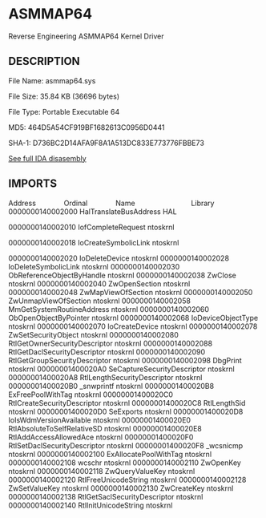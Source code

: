 # ASMMAP64
 Reverse Engineering ASMMAP64 Kernel Driver

 ## DESCRIPTION

File Name: asmmap64.sys

File Size: 35.84 KB (36696 bytes)

File Type: Portable Executable 64

MD5: 464D5A54CF919BF1682613C0956D0441

SHA-1: D736BC2D14AFA9F8A1A513DC833E773776FBBE73


[See full IDA disasembly](Driver%20Codes/ida.asm)




## IMPORTS

Address&emsp;&emsp;&emsp;&emsp;Ordinal&emsp;&emsp;&emsp;&emsp;Name&emsp;&emsp;&emsp;&emsp;&emsp;&emsp;&emsp;&emsp;Library<br>
0000000140002000		            HalTranslateBusAddress	                                HAL

0000000140002010		            IofCompleteRequest	                                    ntoskrnl

0000000140002018		            IoCreateSymbolicLink	                                ntoskrnl

0000000140002020		            IoDeleteDevice	                                        ntoskrnl
0000000140002028		IoDeleteSymbolicLink	ntoskrnl
0000000140002030		ObReferenceObjectByHandle	ntoskrnl
0000000140002038		ZwClose	ntoskrnl
0000000140002040		ZwOpenSection	ntoskrnl
0000000140002048		ZwMapViewOfSection	ntoskrnl
0000000140002050		ZwUnmapViewOfSection	ntoskrnl
0000000140002058		MmGetSystemRoutineAddress	ntoskrnl
0000000140002060		ObOpenObjectByPointer	ntoskrnl
0000000140002068		IoDeviceObjectType	ntoskrnl
0000000140002070		IoCreateDevice	ntoskrnl
0000000140002078		ZwSetSecurityObject	ntoskrnl
0000000140002080		RtlGetOwnerSecurityDescriptor	ntoskrnl
0000000140002088		RtlGetDaclSecurityDescriptor	ntoskrnl
0000000140002090		RtlGetGroupSecurityDescriptor	ntoskrnl
0000000140002098		DbgPrint	ntoskrnl
00000001400020A0		SeCaptureSecurityDescriptor	ntoskrnl
00000001400020A8		RtlLengthSecurityDescriptor	ntoskrnl
00000001400020B0		_snwprintf	ntoskrnl
00000001400020B8		ExFreePoolWithTag	ntoskrnl
00000001400020C0		RtlCreateSecurityDescriptor	ntoskrnl
00000001400020C8		RtlLengthSid	ntoskrnl
00000001400020D0		SeExports	ntoskrnl
00000001400020D8		IoIsWdmVersionAvailable	ntoskrnl
00000001400020E0		RtlAbsoluteToSelfRelativeSD	ntoskrnl
00000001400020E8		RtlAddAccessAllowedAce	ntoskrnl
00000001400020F0		RtlSetDaclSecurityDescriptor	ntoskrnl
00000001400020F8		_wcsnicmp	ntoskrnl
0000000140002100		ExAllocatePoolWithTag	ntoskrnl
0000000140002108		wcschr	ntoskrnl
0000000140002110		ZwOpenKey	ntoskrnl
0000000140002118		ZwQueryValueKey	ntoskrnl
0000000140002120		RtlFreeUnicodeString	ntoskrnl
0000000140002128		ZwSetValueKey	ntoskrnl
0000000140002130		ZwCreateKey	ntoskrnl
0000000140002138		RtlGetSaclSecurityDescriptor	ntoskrnl
0000000140002140		RtlInitUnicodeString	ntoskrnl